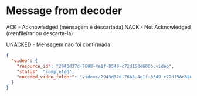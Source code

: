 # Message from decoder

ACK - Acknowledged (mensagem é descartada)
NACK - Not Acknowledged (reenfileirar ou descarta-la)

UNACKED - Mensagem não foi confirmada

```json
{
  "video": {
    "resource_id": "2943d37d-7688-4e1f-8549-c72d158d686b.video",
    "status": "completed",
    "encoded_video_folder": "videos/2943d37d-7688-4e1f-8549-c72d158d686b/mpeg-dash"
  }
}
```
